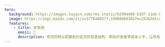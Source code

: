 ```yaml
---
hero:
  background: https://images.tuyacn.com/rms-static/b2994480-b3df-11eb-8b85-1990e48a4eb7-1620905892040.png?tyName=210513docs_bg.png
  image: https://img1.baidu.com/it/u=3776480377,1998806836&fm=253&fmt=auto&app=138&f=JPEG?w=500&h=500
  features:
    - title: 非常快
      emoji: 🚀
      description: 考究的默认配置和约定式的目录结构，帮助开发者零成本上手，让所有注意力都能放在文档编写和组件开发上11
---
```

